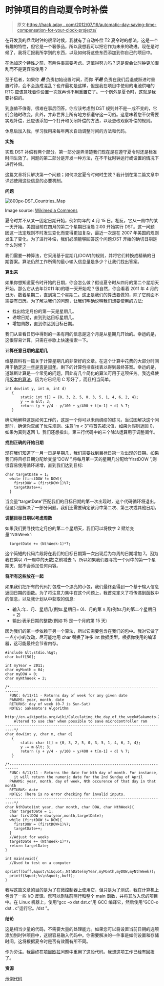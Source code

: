 # 时钟项目的自动夏令时补偿

> 原文:[https://hack aday . com/2012/07/16/automatic-day-saving-time-compensation-for-your-clock-projects/](https://hackaday.com/2012/07/16/automatic-daylight-savings-time-compensation-for-your-clock-projects/)

在开发我的乒乓时钟的很早时候，我就有了自动补偿 T2 夏令时的想法。这是一个有趣的特性，但它是一个奢侈品，所以我想我可以把它作为未来的改进。现在是时候了，我将汇报我所学到的东西，以及如何将这些东西添加到你自己的项目中。

在添加这个特性之前，有两件事需要考虑。这值得努力吗？这是否会让时钟更加混乱而不是更容易使用？

至于后者，如果你 ***是*** 负责初始设置时间，而你 ***不是*** 负责在我们后退或跃进时重置时钟，会不会造成混乱？也许最初是这样，但是我在项目中使用的电池供电的 RTC 应该意味着你设置一次就再也不用重置它了。一个例外是夏令时，这就是我要补偿的。

到底值不值得，很难在事后回答。你应该考虑到 DST 规则并不是一成不变的，它们会随时改变。此外，并非世界上所有地方都遵守这一习俗。这意味着您不仅需要实现补偿，还应该添加一个打开和关闭补偿的方法，以及更改观察补偿的规则。

休息后加入我，学习我用来每年两次自动调整时间的方法和代码。

**实施**

实现 DST 补偿有两个部分。第一部分是弄清楚我们现在是在遵守夏令时还是标准时间生效了。问题的第二部分是开发一种方法，在不干扰时钟运行或设置的情况下进行补偿。

这篇文章将只解决第一个问题；如何决定夏令时何时生效？我计划在第二篇文章中详述使用这些信息的必要机制。

**问题**

![](../Images/3781b356595b74feb14dd65f725cb072.png "800px-DST_Countries_Map")

Image source: [Wikimedia Commons](http://en.wikipedia.org/wiki/File:DST_Countries_Map.png)

夏令时并不从某一固定日期开始，例如每年的 4 月 15 日。相反，它从一周中的某一天开始。美国目前在四月的第二个星期日凌晨 2:00 开始实行 DST。这一问题因这一法定规则不时发生变化而变得更加复杂，最近一次是在 2007 年美国的规则发生了变化。为了进行补偿，我们必须能够回答这个问题:DST 开始的确切日期是什么时候？

我们需要一种算法，它采用基于星期几(DOW)的规则，并将它们转换成精确的日期答案。算法仍然工作所需的最小输入信息量是多少？让我们找出答案。

**算出来**

如果你想知道夏令时开始的日期，你会怎么做？假设夏令时从四月的第二个星期天开始，那么它从去年(2011 年)的哪一天开始呢？很自然，你会看着 2011 年 4 月的日历，数着星期二，直到第二个星期二。这正是我们的算法要做的，除了它前面不需要有日历。为了解决我们的问题，让我们明确说明我们想要使用的方法:

*   找出给定月份的第一天是星期几。
*   递增日期，直到到达目标星期几。
*   增加周数，直到你达到目标日期。

我们从查看日历中得到的一条有用的信息是这个月是从星期几开始的。幸运的是，这很容易计算，只需在谷歌上快速搜索一下。

**计算任意日期的星期几**

维基百科有一篇关于计算星期几的非常好的文章。在这个计算中花费的大部分时间用于[确定这一年是否是闰年](http://en.wikipedia.org/wiki/Leap_year#Algorithm)。剩下的计算包括查找表以得到最终答案。幸运的是，道琼斯计算是一个常见的问题，因此有几个简化的算法可用于这项任务。我选择使用[坂本的算法](http://en.wikipedia.org/wiki/Calculating_the_day_of_the_week#Sakamoto.27s_algorithm)，因为它已经用 C 写好了，而且相当简单。

```
int dow(int y, int m, int d)
   {
       static int t[] = {0, 3, 2, 5, 0, 3, 5, 1, 4, 6, 2, 4};
       y -= m &lt; 3;
       return (y + y/4 - y/100 + y/400 + t[m-1] + d) % 7;
   }
```

确切地解释这是如何工作的，这是一个你可以未雨绸缪的练习。当试图解决这个问题时，确保你查阅了优先规则。注意“m < 3”将首先被求值，如果为假则返回 0，如果为真则返回 1。我们还想指出，第三行代码中的三个除法运算用于调整闰年。

**找到正确的开始日期**

现在我们知道了一月一日是星期几，我们需要找到目标日第一次出现的日期。如果我们将目标日期分配给变量“DOW ”,将每月第一天的星期几分配给“firstDOW ”,则很容易使用循环递增，直到我们达到目标:

```
char targetDate = 1;
  while (firstDOW != DOW){
    firstDOW = (firstDOW+1)%7;
    targetDate++;
  }
```

当变量“targetDate”匹配我们的目标日期的第一次出现时，这个代码循环将退出。但这只是解决了一部分问题。我们还需要确定该月中第二次、第三次或其他日期。

**调整目标日期以考虑周数**

如果我们要寻找给定月份的第二个星期天，我们可以将数字 2 赋给变量“NthWeek”:

```
  targetDate += (NthWeek-1)*7;
```

这个简短的代码片段将在我们的目标日期第一次出现后为每周的日期增加 7。因为我在乘以 7(一周中的天数)之前减去 1，所以如果我们要寻找一个月中的第一个星期天，就不会添加任何内容。

**将所有这些放在一起**

如果我们把所有的代码打包成一个漂亮的小包，我们最终会得到一个基于输入信息返回日期的函数。为了将注意力集中在这个问题上，我首先定义了将传递到函数中的信息，以及我计划从中获取的信息:

*   输入:年、月、星期几(例如:星期日= 0)、月的第 n 周(例如:月的第二个星期日= 2)
*   输出:表示日期的整数(例如:15 是一个月的第 15 天)

因为我们的第一步依赖于另一个算法，所以它需要包含在我们的包中。我对它做了一点小小的改动，尽可能地用 char 替换了许多 int 数据类型。根据你使用的编译器，这可能最终会节省内存。

```
#include &lt;stdio.h&gt;
char buff[50];

int myYear = 2011;
char myMonth = 04;
char myDOW = 0;
char myNthWeek = 2;

/*--------------------------------------------------------------------------
  FUNC: 6/11/11 - Returns day of week for any given date
  PARAMS: year, month, date
  RETURNS: day of week (0-7 is Sun-Sat)
  NOTES: Sakamoto's Algorithm
    http://en.wikipedia.org/wiki/Calculating_the_day_of_the_week#Sakamoto.27s_algorithm
    Altered to use char when possible to save microcontroller ram
--------------------------------------------------------------------------*/
char dow(int y, char m, char d)
   {
       static char t[] = {0, 3, 2, 5, 0, 3, 5, 1, 4, 6, 2, 4};
       y -= m &lt; 3;
       return (y + y/4 - y/100 + y/400 + t[m-1] + d) % 7;
   }

/*--------------------------------------------------------------------------
  FUNC: 6/11/11 - Returns the date for Nth day of month. For instance,
    it will return the numeric date for the 2nd Sunday of April
  PARAMS: year, month, day of week, Nth occurence of that day in that month
  RETURNS: date
  NOTES: There is no error checking for invalid inputs.
--------------------------------------------------------------------------*/
char NthDate(int year, char month, char DOW, char NthWeek){
  char targetDate = 1;
  char firstDOW = dow(year,month,targetDate);
  while (firstDOW != DOW){
    firstDOW = (firstDOW+1)%7;
    targetDate++;
  }
  //Adjust for weeks
  targetDate += (NthWeek-1)*7;
  return targetDate;
}

int main(void){
  //Used to test on a computer
  sprintf(buff,&quot;%i&quot;,NthDate(myYear,myMonth,myDOW,myNthWeek));
  printf(&quot;%s\n&quot;,buff);
}
```

我写这篇文章的目的是为了在微控制器上使用它，但只是为了测试，我在计算机上包含了一些 I/O 反馈。您可以删除前两行和整个 main 函数，并将其放入您的项目中。在 Linux 机器上，使用“gcc -o dst dst.c”用 GCC 编译它，然后使用“GCC-o dst . c”运行它。/dst "。

**结论**

这是相当少量的代码，不需要大量的处理能力。如果您可以将设置当前日期的选项添加到时钟项目中，这很容易融入代码中。你需要解决的一件事是如何设置和存储时间。这将根据夏令时是否有效而有所不同。

作为旁注。我最终在[项目欧拉](http://projecteuler.net/)问题中重用了这段代码。我想这项工作已经有回报了。

**资源**

[示例代码](https://github.com/szczys/Automatic-Daylight-Savings-Time/blob/d13e7e66fbbd45d9dd5eb62b820cecce6d949547/dst.c)